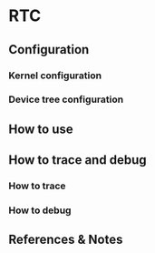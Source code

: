 # RTC

## Configuration

### Kernel configuration

### Device tree configuration

## How to use 

## How to trace and debug 

### How to trace

### How to debug

## References & Notes
